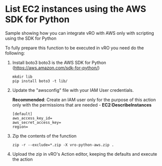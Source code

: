 # List EC2 instances using the AWS SDK for Python

Sample showing how you can integrate vRO with AWS only with scripting using the SDK for Python

To fully prepare this function to be executed in vRO you need do the following:

1. Install boto3
boto3 is the AWS SDK for Python (https://aws.amazon.com/sdk-for-python/)

   ```shell
   mkdir lib
   pip install boto3 -t lib/
   ```

2. Update the "awsconfig" file with your IAM User credentials. 

   **Recommended**: Create an IAM user only for the purpose of this action only with the permissions that are needed - **EC2:DescribeInstances**

   ```
   [default]
   aws_access_key_id=
   aws_secret_access_key=
   region=
   ```


3. Zip the contents of the function
   ```
   zip -r --exclude=*.zip -X vro-python-aws.zip .
   ```

4. Upload the zip in vRO's Action editor, keeping the defaults and execute the action